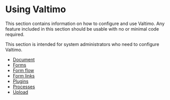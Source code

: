 # Using Valtimo

This section contains information on how to configure and use Valtimo. Any feature included in this section should be 
usable with no or minimal code required. 

This section is intended for system administrators who need to configure Valtimo.

* [Document](document/document.md)
* [Forms](forms/forms.md)
* [Form flow](form-flow/form-flow.md)
* [Form links](form-link/form-link.md)
* [Plugins](plugin/plugins.md)
* [Processes](process/process.md)
* [Upload](upload/upload.md)
